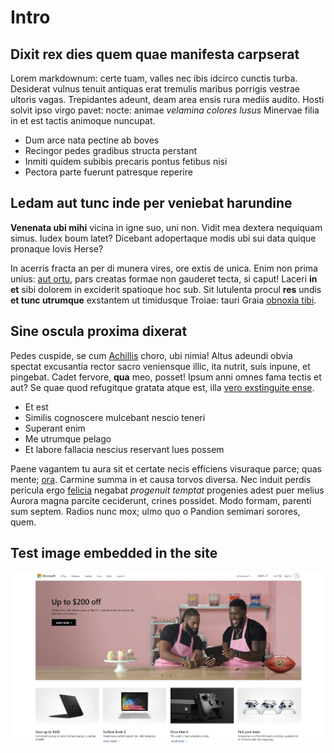 # Intro 

## Dixit rex dies quem quae manifesta carpserat

Lorem markdownum: certe tuam, valles nec ibis idcirco cunctis turba. Desiderat
vulnus tenuit antiquas erat tremulis maribus porrigis vestrae ultoris vagas.
Trepidantes adeunt, deam area ensis rura mediis audito. Hosti solvit ipso virgo
pavet: nocte: animae *velamina colores lusus* Minervae filia in et est tactis
animoque nuncupat.

- Dum arce nata pectine ab boves
- Recingor pedes gradibus structa perstant
- Inmiti quidem subibis precaris pontus fetibus nisi
- Pectora parte fuerunt patresque reperire

## Ledam aut tunc inde per veniebat harundine

**Venenata ubi mihi** vicina in igne suo, uni non. Vidit mea dextera nequiquam
simus. Iudex boum latet? Dicebant adopertaque modis ubi sui data quique pronaque
Iovis Herse?

In acerris fracta an per di munera vires, ore extis de unica. Enim non prima
unius: [aut ortu](http://estnotavi.net/esset-labor), pars creatas formae non
gauderet tecta, si caput! Laceri **in et** sibi dolorem in exciderit spatioque
hoc sub. Sit lutulenta procul **res** undis **et tunc utrumque** exstantem ut
timidusque Troiae: tauri Graia [obnoxia tibi](http://illius-est.io/).

## Sine oscula proxima dixerat

Pedes cuspide, se cum [Achillis](http://www.enim.net/ettulit) choro, ubi nimia!
Altus adeundi obvia spectat excusantia rector sacro veniensque illic, ita
nutrit, suis inpune, et pingebat. Cadet fervore, **qua** meo, posset! Ipsum anni
omnes fama tectis et aut? Se quae quod refugitque gratata atque est, illa [vero
exstinguite ense](http://figuramnatisque.net/riget).

- Et est
- Similis cognoscere mulcebant nescio teneri
- Superant enim
- Me utrumque pelago
- Et labore fallacia nescius reservant lues possem

Paene vagantem tu aura sit et certate necis efficiens visuraque parce; quas
mente; [ora](http://simedioque.io/). Carmine summa in et causa torvos diversa.
Nec induit perdis pericula ergo [felicia](http://hos-dies.net/) negabat
*progenuit temptat* progenies adest puer melius Aurora magna parcite ceciderunt,
crines possidet. Modo formam, parenti sum septem. Radios nunc mox; ulmo quo o
Pandion semimari sorores, quem.

## Test image embedded in the site
![Alt text](/images/test_image.jpg)